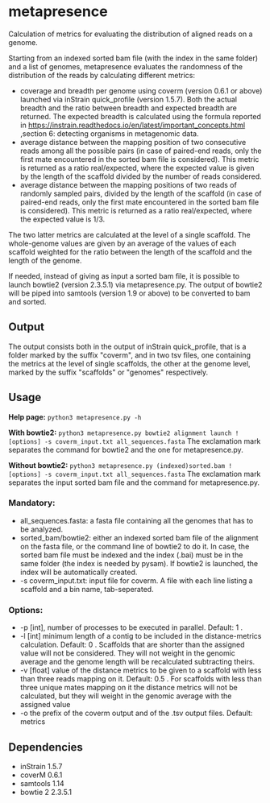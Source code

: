 # metapresence
Calculation of metrics for evaluating the distribution of aligned reads on a genome.

Starting from an indexed sorted bam file (with the index in the same folder) and a list of genomes, metapresence evaluates the randomness of the distribution of the reads by calculating different metrics:
- coverage and breadth per genome using coverm (version 0.6.1 or above) launched via inStrain quick_profile (version 1.5.7). Both the actual breadth and the ratio between breadth and expected breadth are returned. The expected breadth is calculated using the formula reported in https://instrain.readthedocs.io/en/latest/important_concepts.html ,section 6: detecting organisms in metagenomic data.
- average distance between the mapping position of two consecutive reads among all the possible pairs (in case of paired-end reads, only the first mate encountered in the sorted bam file is considered). This metric is returned as a ratio real/expected, where the expected value is given by the length of the scaffold divided by the number of reads considered.
- average distance between the mapping positions of two reads of randomly sampled pairs, divided by the length of the scaffold (in case of paired-end reads, only the first mate encountered in the sorted bam file is considered). This metric is returned as a ratio real/expected, where the expected value is 1/3.

The two latter metrics are calculated at the level of a single scaffold. The whole-genome values are given by an average of the values of each scaffold weighted for the ratio between the length of the scaffold and the length of the genome.

If needed, instead of giving as input a sorted bam file, it is possible to launch bowtie2 (version 2.3.5.1) via metapresence.py. The output of bowtie2 will be piped into samtools (version 1.9 or above) to be converted to bam and sorted.
## Output

The output consists both in the output of inStrain quick_profile, that is a folder marked by the suffix "coverm", and in two tsv files, one containing the metrics at the level of single scaffolds, the other at the genome level, marked by the suffix "scaffolds" or "genomes" respectively.

## Usage
**Help page:**
  `python3 metapresence.py -h`

**With bowtie2:**
  `python3 metapresence.py bowtie2 alignment launch ! [options] -s coverm_input.txt all_sequences.fasta`
  The exclamation mark separates the command for bowtie2 and the one for metapresence.py.
  
**Without bowtie2:**
  `python3 metapresence.py (indexed)sorted.bam ! [options] -s coverm_input.txt all_sequences.fasta`
  The exclamation mark separates the input sorted bam file and the command for metapresence.py.

### Mandatory:
- all_sequences.fasta: a fasta file containing all the genomes that has to be analyzed.
- sorted_bam/bowtie2: either an indexed sorted bam file of the alignment on the fasta file, or the command line of bowtie2 to do it. In case, the sorted bam file must
  be indexed and the index (.bai) must be in the same folder (the index is needed by pysam). If bowtie2 is launched, the index will be automatically created.
- -s coverm_input.txt: input file for coverm. A file with each line listing a scaffold and a bin name, tab-seperated. 

### Options:
- -p [int], number of processes to be executed in parallel. Default: 1 .
- -l [int] minimum length of a contig to be included in the distance-metrics calculation. Default: 0 .
  Scaffolds that are shorter than the assigned value will not be considered. They will not weight in the genomic average and the genome length will be recalculated
  subtracting theirs.
- -v [float] value of the distance metrics to be given to a scaffold with less than three reads mapping on it. Default: 0.5 .
  For scaffolds with less than three unique mates mapping on it the distance metrics will not be calculated, but they will weight in the genomic average with the
  assigned value
- -o the prefix of the coverm output and of the .tsv output files. Default: metrics

## Dependencies
- inStrain 1.5.7
- coverM 0.6.1
- samtools 1.14
- bowtie 2 2.3.5.1

